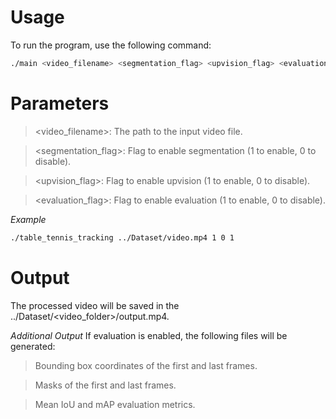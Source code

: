 # Usage
To run the program, use the following command:

```bash
./main <video_filename> <segmentation_flag> <upvision_flag> <evaluation_flag>
```



# Parameters

> <video_filename>: The path to the input video file.

> <segmentation_flag>: Flag to enable segmentation (1 to enable, 0 to disable).

> <upvision_flag>: Flag to enable upvision (1 to enable, 0 to disable).

> <evaluation_flag>: Flag to enable evaluation (1 to enable, 0 to disable).


*Example*

```bash
./table_tennis_tracking ../Dataset/video.mp4 1 0 1
```


# Output
The processed video will be saved in the ../Dataset/<video_folder>/output.mp4.

*Additional Output*
If evaluation is enabled, the following files will be generated:

> Bounding box coordinates of the first and last frames.

> Masks of the first and last frames.

> Mean IoU and mAP evaluation metrics.
